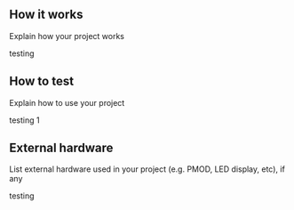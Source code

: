 <!---

This file is used to generate your project datasheet. Please fill in the information below and delete any unused
sections.

You can also include images in this folder and reference them in the markdown. Each image must be less than
512 kb in size, and the combined size of all images must be less than 1 MB.
-->

## How it works

Explain how your project works

testing

## How to test

Explain how to use your project

testing 1

## External hardware

List external hardware used in your project (e.g. PMOD, LED display, etc), if any

testing
